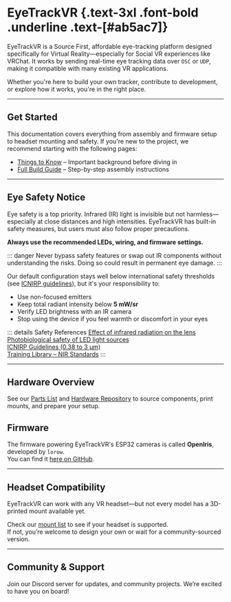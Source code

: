 <script setup>
import Alerts from '../../vue/alerts/Alerts.vue'
import ImageCard from '../../vue/images/ImageComponent.vue'
import { alerts } from '../../static/alerts'
import { image_settings } from '../../static/image_settings'
</script>

# EyeTrackVR {.text-3xl .font-bold .underline .text-[#ab5ac7]}

EyeTrackVR is a Source First, affordable eye-tracking platform designed specifically for Virtual Reality—especially for Social VR experiences like VRChat. It works by sending real-time eye tracking data over `OSC` or `UDP`, making it compatible with many existing VR applications.

Whether you're here to build your own tracker, contribute to development, or explore how it works, you're in the right place.

---

## Get Started

This documentation covers everything from assembly and firmware setup to headset mounting and safety. If you're new to the project, we recommend starting with the following pages:

- [Things to Know](https://docs.eyetrackvr.dev/getting_started/things_to_know) – Important background before diving in  
- [Full Build Guide](https://docs.eyetrackvr.dev/how_to_build/full_build) – Step-by-step assembly instructions

<Alerts :options="alerts.user_warning">
  <template v-slot:content>
    <p>
      This project is under active development, but it's already working reliably for many users. Your feedback helps us improve!
    </p>
  </template>
</Alerts>

---

## Eye Safety Notice

Eye safety is a top priority. Infrared (IR) light is invisible but not harmless—especially at close distances and high intensities. EyeTrackVR has built-in safety measures, but users must also follow proper precautions.

**Always use the recommended LEDs, wiring, and firmware settings.**

::: danger
Never bypass safety features or swap out IR components without understanding the risks. Doing so could result in permanent eye damage.
:::

Our default configuration stays well below international safety thresholds (see [ICNIRP guidelines](../safety/ICNIRP_optical_radiation.pdf)), but it's your responsibility to:

- Use non-focused emitters  
- Keep total radiant intensity below **5 mW/sr**
- Verify LED brightness with an IR camera
- Stop using the device if you feel warmth or discomfort in your eyes

<Alerts :options="alerts.led_power_warning">
  <template v-slot:content>
    <p>
      Use only <ins class="text-red-400 dark:text-red-500">non-focused</ins> LEDs, and ensure total output is <strong>4 mW/sr or less</strong>.
    </p>
  </template>
</Alerts>

::: details Safety References
[Effect of infrared radiation on the lens](../safety/effect_of_ir_on_the_lens.pdf)  
[Photobiological safety of LED light sources](../safety/AN002_Details_on_photobiological_safety_of_LED_light_sources.pdf)  
[ICNIRP Guidelines (0.38 to 3 µm)](../safety/ICNIRP_optical_radiation.pdf)  
[Training Library – NIR Standards](../safety/training-library_nir_stds_20021011.pdf)
:::

---

## Hardware Overview

See our [Parts List](https://docs.eyetrackvr.dev/how_to_build/part_list) and [Hardware Repository](https://github.com/EyeTrackVR/EyeTrackVR-Hardware) to source components, print mounts, and prepare your setup.

## Firmware

The firmware powering EyeTrackVR's ESP32 cameras is called **OpenIris**, developed by `lorow`.  
You can find it [here on GitHub](https://github.com/EyeTrackVR/OpenIris).

---

## Headset Compatibility

EyeTrackVR can work with any VR headset—but not every model has a 3D-printed mount available yet.  

Check our [mount list](https://docs.eyetrackvr.dev/how_to_build/parts_list#_3d-printed-mounts) to see if your headset is supported.  
If not, you’re welcome to design your own or wait for a community-sourced version.

---

## Community & Support

Join our Discord server for updates, and community projects. We’re excited to have you on board!

<ImageCard :options="image_settings.discord_content" />



